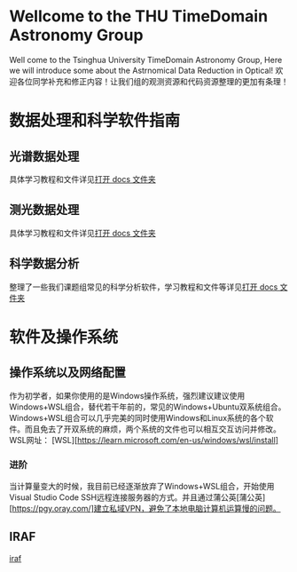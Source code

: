 # Wellcome to the THU TimeDomain Astronomy Group
Well come to the Tsinghua University TimeDomain Astronomy Group, Here we will introduce some about the Astrnomical Data Reduction in Optical!
欢迎各位同学补充和修正内容！让我们组的观测资源和代码资源整理的更加有条理！

# 数据处理和科学软件指南

## 光谱数据处理
具体学习教程和文件详见[打开 docs 文件夹](./Spectroscopy/)
## 测光数据处理
具体学习教程和文件详见[打开 docs 文件夹](./Photometry/)
## 科学数据分析
整理了一些我们课题组常见的科学分析软件，学习教程和文件等详见[打开 docs 文件夹](./Softwares/)

# 软件及操作系统

## 操作系统以及网络配置
作为初学者，如果你使用的是Windows操作系统，强烈建议建议使用Windows+WSL组合，替代若干年前的，常见的Windows+Ubuntu双系统组合。Windows+WSL组合可以几乎完美的同时使用Windows和Linux系统的各个软件。而且免去了开双系统的麻烦，两个系统的文件也可以相互交互访问并修改。
WSL网址：
[WSL][https://learn.microsoft.com/en-us/windows/wsl/install]

### 进阶
当计算量变大的时候，我目前已经逐渐放弃了Windows+WSL组合，开始使用Visual Studio Code SSH远程连接服务器的方式。并且通过蒲公英[蒲公英][https://pgy.oray.com/]建立私域VPN，避免了本地电脑计算机运算慢的问题。

## IRAF
[iraf](https://github.com)
